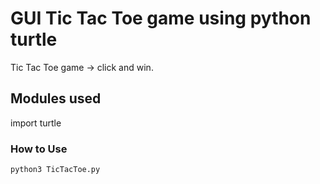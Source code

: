 
# GUI Tic Tac Toe game using python turtle

Tic Tac Toe game -> click and win.

## Modules used
import turtle

### How to Use

```bash
python3 TicTacToe.py
```
